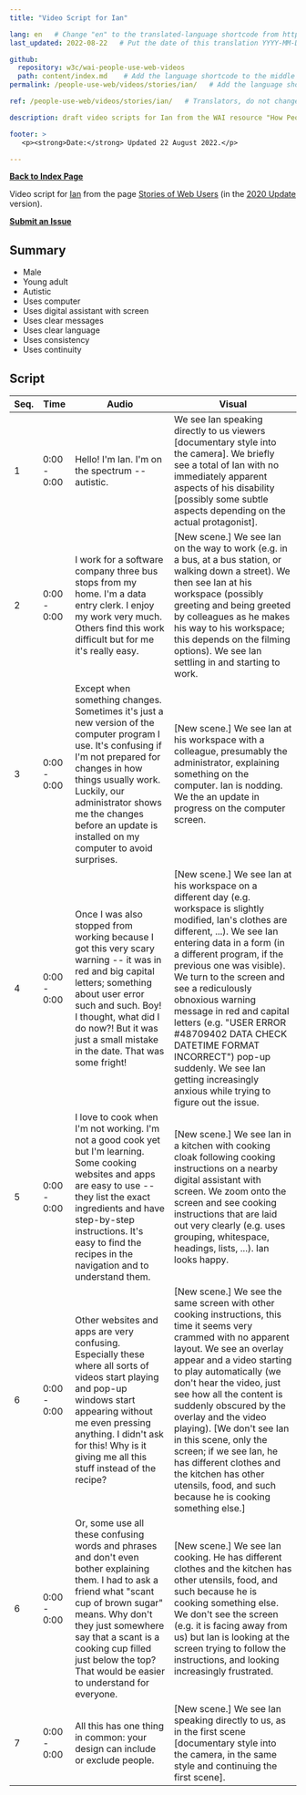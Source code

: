 ```yaml
---
title: "Video Script for Ian"

lang: en   # Change "en" to the translated-language shortcode from https://www.iana.org/assignments/language-subtag-registry/language-subtag-registry
last_updated: 2022-08-22   # Put the date of this translation YYYY-MM-DD (with month in the middle)

github:
  repository: w3c/wai-people-use-web-videos
  path: content/index.md    # Add the language shortcode to the middle of the filename, for example: content/index.fr.md
permalink: /people-use-web/videos/stories/ian/   # Add the language shortcode to the end, with no slash at end, for example: /link/to/page/fr

ref: /people-use-web/videos/stories/ian/   # Translators, do not change this

description: draft video scripts for Ian from the WAI resource "How People with Disabilities Use the Web"

footer: >
   <p><strong>Date:</strong> Updated 22 August 2022.</p>

---
```


**[Back to Index Page](../../)**

Video script for [Ian](https://deploy-preview-113--wai-people-use-web.netlify.app/people-use-web/user-stories-two/) from the page [Stories of Web Users](https://deploy-preview-113--wai-people-use-web.netlify.app/people-use-web/user-stories/) (in the [2020 Update](https://github.com/w3c/wai-people-use-web/wiki/Persona-development) version).

**[Submit an Issue](https://github.com/w3c/wai-people-use-web-videos/issues/new?title=[Ian])**

## Summary

* Male
* Young adult
* Autistic
* Uses computer
* Uses digital assistant with screen
* Uses clear messages
* Uses clear language
* Uses consistency
* Uses continuity

## Script

| Seq. | Time | Audio | Visual |
| --- | --- | --- | --- |
| 1 | 0:00 - 0:00 | Hello! I'm Ian. I'm on the spectrum -- autistic. | We see Ian speaking directly to us viewers [documentary style into the camera]. We briefly see a total of Ian with no immediately apparent aspects of his disability [possibly some subtle aspects depending on the actual protagonist]. |
| 2 | 0:00 - 0:00 | I work for a software company three bus stops from my home. I'm a data entry clerk. I enjoy my work very much. Others find this work difficult but for me it's really easy. | [New scene.] We see Ian on the way to work (e.g. in a bus, at a bus station, or walking down a street). We then see Ian at his workspace (possibly greeting and being greeted by colleagues as he makes his way to his workspace; this depends on the filming options). We see Ian settling in and starting to work. |
| 3 | 0:00 - 0:00 | Except when something changes. Sometimes it's just a new version of the computer program I use. It's confusing if I'm not prepared for changes in how things usually work. Luckily, our administrator shows me the changes before an update is installed on my computer to avoid surprises. | [New scene.] We see Ian at his workspace with a colleague, presumably the administrator, explaining something on the computer. Ian is nodding. We the an update in progress on the computer screen. |
| 4 | 0:00 - 0:00 | Once I was also stopped from working because I got this very scary warning -- it was in red and big capital letters; something about user error such and such. Boy! I thought, what did I do now?! But it was just a small mistake in the date. That was some fright! | [New scene.] We see Ian at his workspace on a different day (e.g. workspace is slightly modified, Ian's clothes are different, ...). We see Ian entering data in a form (in a different program, if the previous one was visible). We turn to the screen and see a rediculously obnoxious warning message in red and capital letters (e.g. "USER ERROR #48709402 DATA CHECK DATETIME FORMAT INCORRECT") pop-up suddenly. We see Ian getting increasingly anxious while trying to figure out the issue. |
| 5 | 0:00 - 0:00 | I love to cook when I'm not working. I'm not a good cook yet but I'm learning. Some cooking websites and apps are easy to use -- they list the exact ingredients and have step-by-step instructions. It's easy to find the recipes in the navigation and to understand them. | [New scene.] We see Ian in a kitchen with cooking cloak following cooking instructions on a nearby digital assistant with screen. We zoom onto the screen and see cooking instructions that are laid out very clearly (e.g. uses grouping, whitespace, headings, lists, ...). Ian looks happy. |
| 6 | 0:00 - 0:00 | Other websites and apps are very confusing. Especially these where all sorts of videos start playing and pop-up windows start appearing without me even pressing anything. I didn't ask for this! Why is it giving me all this stuff instead of the recipe? | [New scene.] We see the same screen with other cooking instructions, this time it seems very crammed with no apparent layout. We see an overlay appear and a video starting to play automatically (we don't hear the video, just see how all the content is suddenly obscured by the overlay and the video playing). [We don't see Ian in this scene, only the screen; if we see Ian, he has different clothes and the kitchen has other utensils, food, and such because he is cooking something else.] |
| 6 | 0:00 - 0:00 | Or, some use all these confusing words and phrases and don't even bother explaining them. I had to ask a friend what "scant cup of brown sugar" means. Why don't they just somewhere say that a scant is a cooking cup filled just below the top? That would be easier to understand for everyone. | [New scene.] We see Ian cooking. He has different clothes and the kitchen has other utensils, food, and such because he is cooking something else. We don't see the screen (e.g. it is facing away from us) but Ian is looking at the screen trying to follow the instructions, and looking increasingly frustrated. |
| 7 | 0:00 - 0:00 | All this has one thing in common: your design can include or exclude people. | [New scene.] We see Ian speaking directly to us, as in the first scene [documentary style into the camera, in the same style and continuing the first scene]. |
